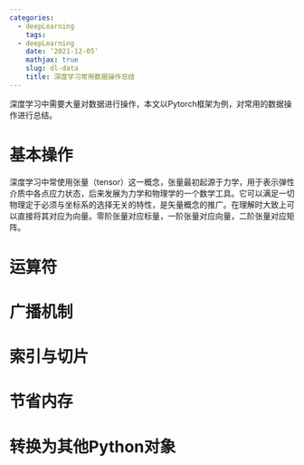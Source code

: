 ```yaml
---
categories:
  - deepLearning
    tags:
  - deepLearning
    date: ‘2021-12-05'
    mathjax: true
    slug: dl-data
    title: 深度学习常用数据操作总结
---
```


深度学习中需要大量对数据进行操作，本文以Pytorch框架为例，对常用的数据操作进行总结。

<!--more-->



<!--more-->

# 基本操作

深度学习中常使用张量（tensor）这一概念，张量最初起源于力学，用于表示弹性介质中各点应力状态，后来发展为力学和物理学的一个数学工具。它可以满足一切物理定于必须与坐标系的选择无关的特性，是矢量概念的推广。在理解时大致上可以直接将其对应为向量。零阶张量对应标量，一阶张量对应向量，二阶张量对应矩阵。

# 运算符

# 广播机制

# 索引与切片

# 节省内存

# 转换为其他Python对象

